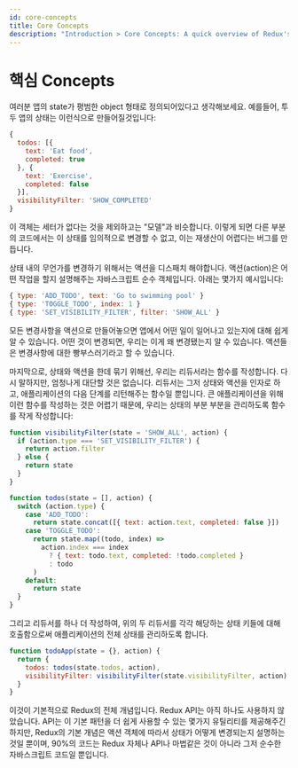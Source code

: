 ```yaml
---
id: core-concepts
title: Core Concepts
description: "Introduction > Core Concepts: A quick overview of Redux's key idea, reducer functions"
---
```


# 핵심 Concepts

여러분 앱의 state가 평범한 object 형태로 정의되어있다고 생각해보세요. 예를들어, 투두 앱의 상태는 이런식으로 만들어질것입니다:

```js
{
  todos: [{
    text: 'Eat food',
    completed: true
  }, {
    text: 'Exercise',
    completed: false
  }],
  visibilityFilter: 'SHOW_COMPLETED'
}
```

이 객체는 세터가 없다는 것을 제외하고는 "모델"과 비슷합니다. 이렇게 되면 다른 부분의 코드에서는 이 상태를 임의적으로 변경할 수 없고, 이는 재생산이 어렵다는 버그를 만듭니다.

상태 내의 무언가를 변경하기 위해서는 액션을 디스패치 해야합니다. 액션(action)은 어떤 작업을 할지 설명해주는 자바스크립트 순수 객체입니다. 아래는 몇가지 예시입니다:

```js
{ type: 'ADD_TODO', text: 'Go to swimming pool' }
{ type: 'TOGGLE_TODO', index: 1 }
{ type: 'SET_VISIBILITY_FILTER', filter: 'SHOW_ALL' }
```

모든 변경사항을 액션으로 만들어놓으면 앱에서 어떤 일이 일어나고 있는지에 대해 쉽게 알 수 있습니다. 어떤 것이 변경되면, 우리는 이게 왜 변경됐는지 알 수 있습니다. 액션들은 변경사항에 대한 빵부스러기라고 할 수 있습니다.

마지막으로, 상태와 액션을 한데 묶기 위해선, 우리는 리듀서라는 함수를 작성합니다. 다시 말하지만, 엄청나게 대단할 것은 없습니다. 리듀서는 그저 상태와 액션을 인자로 하고, 애플리케이션의 다음 단계를 리턴해주는 함수일 뿐입니다.
큰 애플리케이션을 위해 이런 함수를 작성하는 것은 어렵기 때문에, 우리는 상태의 부분 부분을 관리하도록 함수를 작게 작성합니다:

```js
function visibilityFilter(state = 'SHOW_ALL', action) {
  if (action.type === 'SET_VISIBILITY_FILTER') {
    return action.filter
  } else {
    return state
  }
}

function todos(state = [], action) {
  switch (action.type) {
    case 'ADD_TODO':
      return state.concat([{ text: action.text, completed: false }])
    case 'TOGGLE_TODO':
      return state.map((todo, index) =>
        action.index === index
          ? { text: todo.text, completed: !todo.completed }
          : todo
      )
    default:
      return state
  }
}
```

그리고 리듀서를 하나 더 작성하여, 위의 두 리듀서를 각각 해당하는 상태 키들에 대해 호출함으로써 애플리케이션의 전체 상태를 관리하도록 합니다.

```js
function todoApp(state = {}, action) {
  return {
    todos: todos(state.todos, action),
    visibilityFilter: visibilityFilter(state.visibilityFilter, action)
  }
}
```
이것이 기본적으로 Redux의 전체 개념입니다. Redux API는 아직 하나도 사용하지 않았습니다. API는 이 기본 패턴을 더 쉽게 사용할 수 있는 몇가지 유틸리티를 제공해주긴 하지만, Redux의 기본 개념은 액션 객체에 따라서 상태가 어떻게 변경되는지 설명하는것일 뿐이며, 90%의 코드는 Redux 자체나 API나 마법같은 것이 아니라 그저 순수한 자바스크립트 코드일 뿐입니다.
